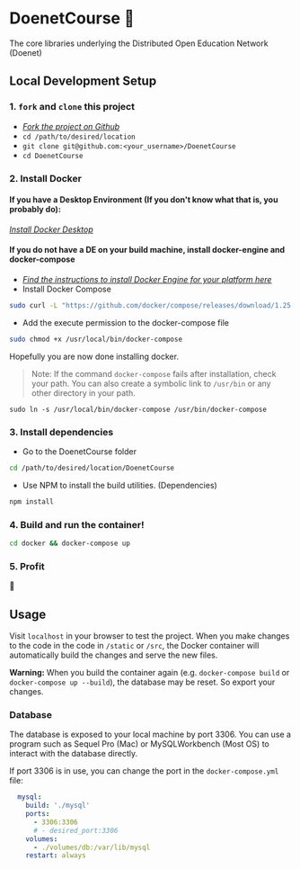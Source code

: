 # DoenetCourse 🍩
The core libraries underlying the Distributed Open Education Network (Doenet)

## Local Development Setup
### 1. `fork` and `clone` this project
- [_Fork the project on Github_](https://help.github.com/en/github/getting-started-with-github/fork-a-repo)
- `cd /path/to/desired/location`
- `git clone git@github.com:<your_username>/DoenetCourse`
- `cd DoenetCourse`

### 2. Install Docker
#### If you have a Desktop Environment (If you don't know what that is, you probably do):
[_Install Docker Desktop_](https://www.docker.com/products/docker-desktop)

#### If you do not have a DE on your build machine, install docker-engine and docker-compose

- [_Find the instructions to install Docker Engine for your platform here_](https://docs.docker.com/install/)
- Install Docker Compose  
```bash
sudo curl -L "https://github.com/docker/compose/releases/download/1.25.4/docker-compose-$(uname -s)-$(uname -m)" -o /usr/local/bin/docker-compose
```
- Add the execute permission to the docker-compose file
```bash
sudo chmod +x /usr/local/bin/docker-compose
```

Hopefully you are now done installing docker.

> Note: If the command `docker-compose` fails after installation, check your path. You can also create a symbolic link to `/usr/bin` or any other directory in your path.

`sudo ln -s /usr/local/bin/docker-compose /usr/bin/docker-compose`

### 3. Install dependencies
- Go to the DoenetCourse folder
```bash
cd /path/to/desired/location/DoenetCourse
```
- Use NPM to install the build utilities. (Dependencies)
```bash
npm install
```

### 4. Build and run the container!
```bash
cd docker && docker-compose up
```

### 5. Profit
🤑

## Usage
Visit `localhost` in your browser to test the project. When you make changes to the code in the code in `/static` or `/src`, the Docker container will automatically build the changes and serve the new files.

**Warning:** When you build the container again (e.g. `docker-compose build` or `docker-compose up --build`), the database may be reset. So export your changes.

### Database
The database is exposed to your local machine by port 3306. You can use a program such as Sequel Pro (Mac) or MySQLWorkbench (Most OS) to interact with the database directly.

If port 3306 is in use, you can change the port in the `docker-compose.yml` file:
```yaml
  mysql:
    build: './mysql'
    ports:
      - 3306:3306
      # - desired_port:3306
    volumes:
      - ./volumes/db:/var/lib/mysql
    restart: always
```
